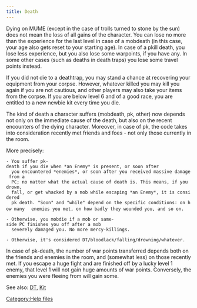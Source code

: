```yaml
---
title: Death
---
```


Dying on MUME (except in the case of trolls turned to stone by the sun)
does not mean the loss of all gains of the character. You can lose no
more than the experience for the last level in case of a mobdeath (in
this case, your age also gets reset to your starting age). In case of a
pkill death, you lose less experience, but you also lose some warpoints,
if you have any. In some other cases (such as deaths in death traps) you
lose some travel points instead.

If you did not die to a deathtrap, you may stand a chance at recovering
your equipment from your corpse. However, whatever killed you may kill
you again if you are not cautious, and other players may also take your
items from the corpse. If you are below level 6 and of a good race, you
are entitled to a new newbie kit every time you die.

The kind of death a character suffers (mobdeath, pk, other) now depends
not only on the immediate cause of the death, but also on the recent
encounters of the dying character. Moreover, in case of pk, the code
takes into consideration recently met friends and foes - not only those
currently in the room.

More precisely:

`- You suffer pk-death if you die when *an Enemy* is present, or soon after`
`  you encountered *enemies*, or soon after you received massive damage from a`
`  PC; no matter what the actual cause of death is. This means, if you drown,`
`  fall, or get whacked by a mob while escaping *an Enemy*, it is considered`
`  pk death. "Soon" and "while" depend on the specific conditions: on how many`
`  enemies you met, on how badly they wounded you, and so on.`

`- Otherwise, you mobdie if a mob or same-side PC finishes you off after a mob`
`  severely damaged you. No more mercy-killings.`

`- Otherwise, it's considered DT/bloodlack/falling/drowning/whatever.`

In case of pk-death, the number of war points transferred depends both
on the friends and enemies in the room, and (somewhat less) on those
recently met. If you escape a huge fight and are finished off by a lucky
level 1 enemy, that level 1 will not gain huge amounts of war points.
Conversely, the enemies you were fleeing from will gain some.

See also: [DT](DT "wikilink"), [Kit](Kit "wikilink")

[Category:Help files](Category:Help_files "wikilink")